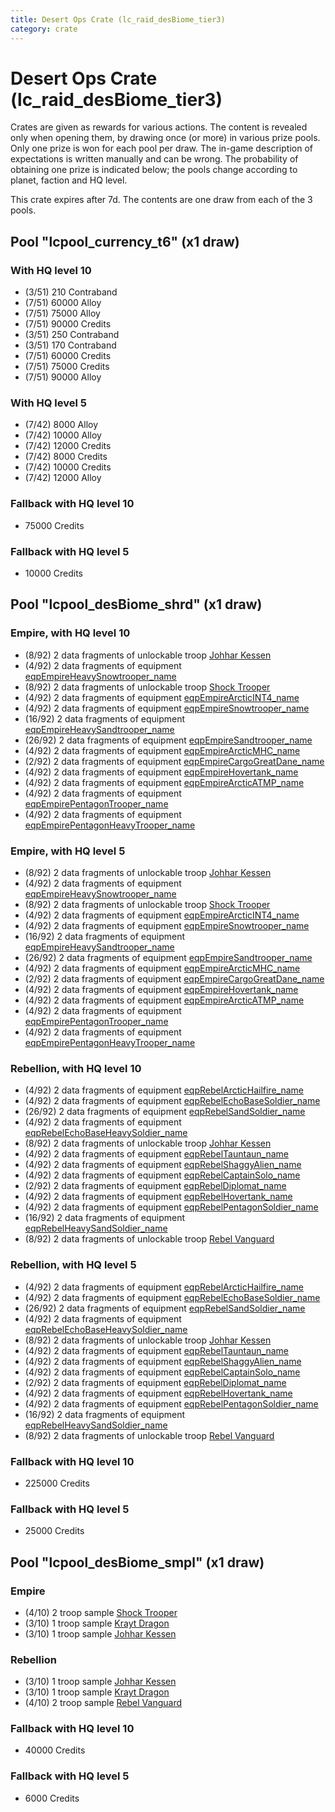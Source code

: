 ```yaml
---
title: Desert Ops Crate (lc_raid_desBiome_tier3)
category: crate
---
```


# Desert Ops Crate (lc_raid_desBiome_tier3)

Crates are given as rewards for various actions. The content is revealed only when opening them, by drawing once (or more) in various prize pools. Only one prize is won for each pool per draw. The in-game description of expectations is written manually and can be wrong. The probability of obtaining one prize is indicated below; the pools change according to planet, faction and HQ level.

This crate expires after 7d. The contents are one draw from each of the 3 pools.

## Pool "lcpool_currency_t6" (x1 draw)

### With HQ level 10

  * (3/51) 210 Contraband
  * (7/51) 60000 Alloy
  * (7/51) 75000 Alloy
  * (7/51) 90000 Credits
  * (3/51) 250 Contraband
  * (3/51) 170 Contraband
  * (7/51) 60000 Credits
  * (7/51) 75000 Credits
  * (7/51) 90000 Alloy

### With HQ level 5

  * (7/42) 8000 Alloy
  * (7/42) 10000 Alloy
  * (7/42) 12000 Credits
  * (7/42) 8000 Credits
  * (7/42) 10000 Credits
  * (7/42) 12000 Alloy

### Fallback with HQ level 10

  * 75000 Credits

### Fallback with HQ level 5

  * 10000 Credits

## Pool "lcpool_desBiome_shrd" (x1 draw)

### Empire, with HQ level 10

  * (8/92) 2 data fragments of unlockable troop [Johhar Kessen](EmpireJohhar)
  * (4/92) 2 data fragments of equipment [eqpEmpireHeavySnowtrooper_name](eqpEmpireHeavySnowtrooper_name)
  * (8/92) 2 data fragments of unlockable troop [Shock Trooper](Shock)
  * (4/92) 2 data fragments of equipment [eqpEmpireArcticINT4_name](eqpEmpireArcticINT4_name)
  * (4/92) 2 data fragments of equipment [eqpEmpireSnowtrooper_name](eqpEmpireSnowtrooper_name)
  * (16/92) 2 data fragments of equipment [eqpEmpireHeavySandtrooper_name](eqpEmpireHeavySandtrooper_name)
  * (26/92) 2 data fragments of equipment [eqpEmpireSandtrooper_name](eqpEmpireSandtrooper_name)
  * (4/92) 2 data fragments of equipment [eqpEmpireArcticMHC_name](eqpEmpireArcticMHC_name)
  * (2/92) 2 data fragments of equipment [eqpEmpireCargoGreatDane_name](eqpEmpireCargoGreatDane_name)
  * (4/92) 2 data fragments of equipment [eqpEmpireHovertank_name](eqpEmpireHovertank_name)
  * (4/92) 2 data fragments of equipment [eqpEmpireArcticATMP_name](eqpEmpireArcticATMP_name)
  * (4/92) 2 data fragments of equipment [eqpEmpirePentagonTrooper_name](eqpEmpirePentagonTrooper_name)
  * (4/92) 2 data fragments of equipment [eqpEmpirePentagonHeavyTrooper_name](eqpEmpirePentagonHeavyTrooper_name)

### Empire, with HQ level 5

  * (8/92) 2 data fragments of unlockable troop [Johhar Kessen](EmpireJohhar)
  * (4/92) 2 data fragments of equipment [eqpEmpireHeavySnowtrooper_name](eqpEmpireHeavySnowtrooper_name)
  * (8/92) 2 data fragments of unlockable troop [Shock Trooper](Shock)
  * (4/92) 2 data fragments of equipment [eqpEmpireArcticINT4_name](eqpEmpireArcticINT4_name)
  * (4/92) 2 data fragments of equipment [eqpEmpireSnowtrooper_name](eqpEmpireSnowtrooper_name)
  * (16/92) 2 data fragments of equipment [eqpEmpireHeavySandtrooper_name](eqpEmpireHeavySandtrooper_name)
  * (26/92) 2 data fragments of equipment [eqpEmpireSandtrooper_name](eqpEmpireSandtrooper_name)
  * (4/92) 2 data fragments of equipment [eqpEmpireArcticMHC_name](eqpEmpireArcticMHC_name)
  * (2/92) 2 data fragments of equipment [eqpEmpireCargoGreatDane_name](eqpEmpireCargoGreatDane_name)
  * (4/92) 2 data fragments of equipment [eqpEmpireHovertank_name](eqpEmpireHovertank_name)
  * (4/92) 2 data fragments of equipment [eqpEmpireArcticATMP_name](eqpEmpireArcticATMP_name)
  * (4/92) 2 data fragments of equipment [eqpEmpirePentagonTrooper_name](eqpEmpirePentagonTrooper_name)
  * (4/92) 2 data fragments of equipment [eqpEmpirePentagonHeavyTrooper_name](eqpEmpirePentagonHeavyTrooper_name)

### Rebellion, with HQ level 10

  * (4/92) 2 data fragments of equipment [eqpRebelArcticHailfire_name](eqpRebelArcticHailfire_name)
  * (4/92) 2 data fragments of equipment [eqpRebelEchoBaseSoldier_name](eqpRebelEchoBaseSoldier_name)
  * (26/92) 2 data fragments of equipment [eqpRebelSandSoldier_name](eqpRebelSandSoldier_name)
  * (4/92) 2 data fragments of equipment [eqpRebelEchoBaseHeavySoldier_name](eqpRebelEchoBaseHeavySoldier_name)
  * (8/92) 2 data fragments of unlockable troop [Johhar Kessen](RebelJohhar)
  * (4/92) 2 data fragments of equipment [eqpRebelTauntaun_name](eqpRebelTauntaun_name)
  * (4/92) 2 data fragments of equipment [eqpRebelShaggyAlien_name](eqpRebelShaggyAlien_name)
  * (4/92) 2 data fragments of equipment [eqpRebelCaptainSolo_name](eqpRebelCaptainSolo_name)
  * (2/92) 2 data fragments of equipment [eqpRebelDiplomat_name](eqpRebelDiplomat_name)
  * (4/92) 2 data fragments of equipment [eqpRebelHovertank_name](eqpRebelHovertank_name)
  * (4/92) 2 data fragments of equipment [eqpRebelPentagonSoldier_name](eqpRebelPentagonSoldier_name)
  * (16/92) 2 data fragments of equipment [eqpRebelHeavySandSoldier_name](eqpRebelHeavySandSoldier_name)
  * (8/92) 2 data fragments of unlockable troop [Rebel Vanguard](Vanguard)

### Rebellion, with HQ level 5

  * (4/92) 2 data fragments of equipment [eqpRebelArcticHailfire_name](eqpRebelArcticHailfire_name)
  * (4/92) 2 data fragments of equipment [eqpRebelEchoBaseSoldier_name](eqpRebelEchoBaseSoldier_name)
  * (26/92) 2 data fragments of equipment [eqpRebelSandSoldier_name](eqpRebelSandSoldier_name)
  * (4/92) 2 data fragments of equipment [eqpRebelEchoBaseHeavySoldier_name](eqpRebelEchoBaseHeavySoldier_name)
  * (8/92) 2 data fragments of unlockable troop [Johhar Kessen](RebelJohhar)
  * (4/92) 2 data fragments of equipment [eqpRebelTauntaun_name](eqpRebelTauntaun_name)
  * (4/92) 2 data fragments of equipment [eqpRebelShaggyAlien_name](eqpRebelShaggyAlien_name)
  * (4/92) 2 data fragments of equipment [eqpRebelCaptainSolo_name](eqpRebelCaptainSolo_name)
  * (2/92) 2 data fragments of equipment [eqpRebelDiplomat_name](eqpRebelDiplomat_name)
  * (4/92) 2 data fragments of equipment [eqpRebelHovertank_name](eqpRebelHovertank_name)
  * (4/92) 2 data fragments of equipment [eqpRebelPentagonSoldier_name](eqpRebelPentagonSoldier_name)
  * (16/92) 2 data fragments of equipment [eqpRebelHeavySandSoldier_name](eqpRebelHeavySandSoldier_name)
  * (8/92) 2 data fragments of unlockable troop [Rebel Vanguard](Vanguard)

### Fallback with HQ level 10

  * 225000 Credits

### Fallback with HQ level 5

  * 25000 Credits

## Pool "lcpool_desBiome_smpl" (x1 draw)

### Empire

  * (4/10) 2 troop sample [Shock Trooper](Shock)
  * (3/10) 1 troop sample [Krayt Dragon](KraytDragon)
  * (3/10) 1 troop sample [Johhar Kessen](EmpireJohhar)

### Rebellion

  * (3/10) 1 troop sample [Johhar Kessen](RebelJohhar)
  * (3/10) 1 troop sample [Krayt Dragon](KraytDragon)
  * (4/10) 2 troop sample [Rebel Vanguard](Vanguard)

### Fallback with HQ level 10

  * 40000 Credits

### Fallback with HQ level 5

  * 6000 Credits